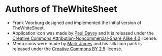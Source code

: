 # Authors of TheWhiteSheet

  * Frank Voorburg designed and implemented the initial version of TheWhiteSheet.
  * Application icon was made by [Paul Davey](https://iconarchive.com/show/buuf-icons-by-mattahan/A-Proper-Journal-Icon-icon.html) and it is released under the [Creative Commons Attribution-Noncommercial-Share Alike 4.0](https://creativecommons.org/licenses/by-nc-sa/4.0/) license.
  * Menu icons were made by [Mark James](http://www.famfamfam.com/lab/icons/silk/) and his silk icon pack is released under the [Creative Commons BY 2.5](http://creativecommons.org/licenses/by/2.5/) license.

